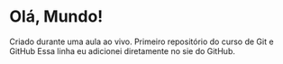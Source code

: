 # Olá, Mundo!
 Criado durante uma aula ao vivo. Primeiro repositório do curso de Git e GitHub
Essa linha eu adicionei diretamente no sie do GitHub. 
